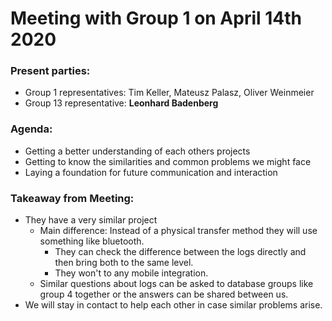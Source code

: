 # Meeting with Group 1 on April 14th 2020

### Present parties:
* Group 1 representatives: Tim Keller, Mateusz Palasz, Oliver Weinmeier
* Group 13 representative: **Leonhard Badenberg**

### Agenda:
* Getting a better understanding of each others projects
* Getting to know the similarities and common problems we might face
* Laying a foundation for future communication and interaction

### Takeaway from Meeting:
* They have a very similar project
  * Main difference: Instead of a physical transfer method they will use something like bluetooth.
      * They can check the difference between the logs directly and then bring both to the same level.
      * They won't to any mobile integration.
  * Similar questions about logs can be asked to database groups like group 4 together or the answers can be shared between us.
* We will stay in contact to help each other in case similar problems arise.
